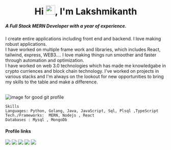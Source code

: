 <h1 align="center">Hi <img src="https://github.com/TheDudeThatCode/TheDudeThatCode/blob/master/Assets/Hi.gif" width="29">, I'm Lakshmikanth</h1>
<h5 >A Full Stack MERN Developer with a year of experience.</h5>
I create entire applications including front end and backend. I love making robust applications. <br>
I have worked on multiple frame work and libraries, which includes React, tailwind, express, WEB3.... I love making things run smoother and faster through automation and optimization. <br>
I have worked on web 3.0 technologies which has made me knowledgabe in crypto curriences and block chain technology.
I've worked on projects in various stacks and I'm always on the lookout for new opportunities to bring my skills to the table and make a difference.
<br><br>

![image for good git profile](https://user-images.githubusercontent.com/50818578/130353887-25a0e484-04a9-42b5-84b1-fc246465851b.jpg)

```
Skills
Languages: Python, Golang, Java, JavaScript, Sql, Plsql ,TypeScript
Tech./Frameworks:  MERN, Nodejs , React
Databases : Mysql , MongoDb
```


#### Profile links
[<img src ="https://img.shields.io/badge/Resume-E37400?style=for-the-badge&logo=google%20analytics&logoColor=white">](https://drive.google.com/file/d/1Kta3Du1BeKFGCpwrFjZlOm_HFBahYQ4a/view?usp=sharing)
[<img src="https://img.shields.io/badge/LeetCode-000000?style=for-the-badge&logo=LeetCode&logoColor=#d16c06"/>](https://leetcode.com/u/lkgr892/) 
[<img src="https://img.shields.io/badge/linkedin-%230077B5.svg?&style=for-the-badge&logo=linkedin&logoColor=white" />](https://in.linkedin.com/in/lakshmikanth-mhetre-6375a5210) 
[<img src ="https://img.shields.io/badge/Gmail-%23E4405F.svg?&style=for-the-badge&logo=gmail&logoColor=white">](mailto:lkgr892@gmail.com)
[<img src ="https://img.shields.io/badge/Portfolio-%23000000.svg?style=for-the-badge&logo=firefox&logoColor=#FF7139">](lkthegr8.github.io/lkthegr8/)

